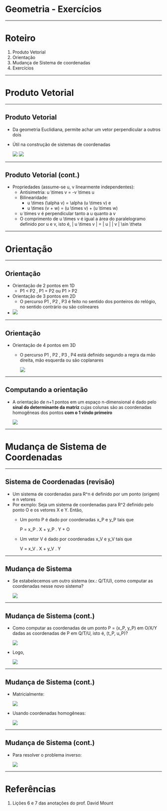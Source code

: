 # Geometria - Exercícios

---
# Roteiro

1. Produto Vetorial
1. Orientação
1. Mudança de Sistema de coordenadas
1. Exercícios

---
# Produto Vetorial

---
## Produto Vetorial

- Da geometria Euclidiana, permite achar um vetor perpendicular a outros dois
- Útil na construção de sistemas de coordenadas

  ![](../../images/prod-vetorial.png)
  ![](../../images/prod-vetorial-grafico.png)

---
## Produto Vetorial (cont.)

- Propriedades (assume-se <span class="math">u, v</span> linearmente independentes):
  - Antisimetria: <span class="math">u \times v = -v \times u</span>
  - Bilinearidade:
    - <span class="math">u \times (\alpha v) = \alpha (u \times v)</span>  e
    - <span class="math">u \times (v + w) = (u \times v) + (u \times w)</span>
  - <span class="math">u \times v</span> é perpendicular tanto a <span class="math">u</span> quanto a <span class="math">v</span>
  - O comprimento de <span class="math">u \times v</span> é igual a área do paralelogramo definido por  <span class="math">u</span> e <span class="math">v</span>, isto é, <span class="math">| u \times v | = | u | | v | \sin \theta</span>

---
# Orientação

---
## Orientação

- Orientação de 2 pontos em 1D
  - P1 < P2 , P1 = P2 ou P1 > P2
- Orientação de 3 pontos em 2D
  - O percurso P1 , P2 , P3  é feito no sentido dos ponteiros do relógio, no
    sentido contrário ou são colineares
- ![](../../images/orientacao.png)

---
## Orientação

- Orientação de 4 pontos em 3D
  - O percurso P1 , P2 , P3 , P4  está definido segundo a regra da mão direita,
    mão esquerda ou são coplanares

    ![](../../images/orientacao3d.png)

---
## Computando a orientação

- A orientação de n+1 pontos em um espaço n-dimensional é dado pelo **sinal
  do determinante da matriz** cujas colunas são as coordenadas homogêneas
  dos pontos **com o 1 vindo primeiro**

  ![](../../images/orientacao-comp.png)

---
# Mudança de Sistema de Coordenadas

---
## Sistema de Coordenadas (**revisão**)

- Um sistema de coordenadas para <span class="math">R^n</span> é definido por um ponto (origem) e <span class="math">n</span> vetores
- Por exmplo: Seja um sistema de coordenadas para <span class="math">R^2</span> definido pelo ponto <span class="math">O</span> e
  os vetores <span class="math">X</span> e <span class="math">Y</span>. Então,
  - Um ponto <span class="math">P</span> é dado por coordenadas <span class="math">x_P</span> e <span class="math">y_P</span> tais que

    <div class="math">P = x_P . X + y_P . Y + O</div>
  - Um vetor <span class="math">V</span> é dado por coordenadas <span class="math">x_V</span> e <span class="math">y_V</span> tais que

    <div class="math">V = x_V . X + y_V . Y</div>

---
## Mudança de Sistema

- Se estabelecemos um outro sistema (ex.: <span class="math">Q</span>/<span class="math">T</span>/<span class="math">U</span>), como computar as coordenadas
  nesse novo sistema?

  ![](../../images/coord-grafico.png)

---
## Mudança de Sistema (cont.)

- Como computar as coordenadas de um ponto <span class="math">P = (x_P, y_P)</span> em <span class="math">O</span>/<span class="math">X</span>/<span class="math">Y</span> dadas as
  coordenadas de <span class="math">P</span> em <span class="math">Q</span>/<span class="math">T</span>/<span class="math">U</span>, isto é, <span class="math">(t_P, u_P)</span>?

  ![](../../images/coord-eq3.png)
- Logo,

  ![](../../images/coord-eq4.png)

---
## Mudança de Sistema (cont.)

- Matricialmente:

  ![](../../images/coord-eq5.png)
- Usando coordenadas homogêneas:

  ![](../../images/coord-eq6.png)

---
## Mudança de Sistema (cont.)

- Para resolver o problema inverso:

  ![](../../images/coord-eq7.png)


---
# Referências

1. Lições 6 e 7 das anotações do prof. David Mount
